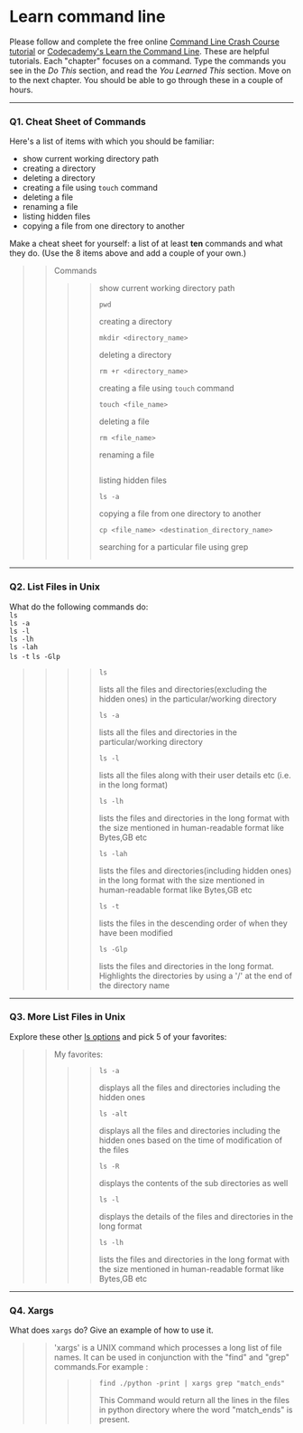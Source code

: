 # Learn command line

Please follow and complete the free online [Command Line Crash Course
tutorial](https://web.archive.org/web/20160708171659/http://cli.learncodethehardway.org/book/) or [Codecademy's Learn the Command Line](https://www.codecademy.com/learn/learn-the-command-line). These are helpful tutorials. Each "chapter" focuses on a command. Type the commands you see in the _Do This_ section, and read the _You Learned This_ section. Move on to the next chapter. You should be able to go through these in a couple of hours.

---

### Q1.  Cheat Sheet of Commands  

Here's a list of items with which you should be familiar:  
* show current working directory path
* creating a directory
* deleting a directory
* creating a file using `touch` command
* deleting a file
* renaming a file
* listing hidden files
* copying a file from one directory to another

Make a cheat sheet for yourself: a list of at least **ten** commands and what they do.  (Use the 8 items above and add a couple of your own.)  

> > Commands
>> >> show current working directory path
>> >> ``` console 
>> >> pwd 
>> >> ```
>> >> creating a directory
>> >> ``` console
>> >> mkdir <directory_name>
>> >> ```
>> >> deleting a directory
>> >> ``` console
>> >> rm +r <directory_name>
>> >> ```
>> >> creating a file using `touch` command
>> >> ``` console
>> >> touch <file_name>
>> >> ```
>> >> deleting a file
>> >> ``` console
>> >> rm <file_name>
>> >> ```
>> >> renaming a file
>> >> ``` console
>> >> 
>> >> ```
>> >> listing hidden files
>> >> ``` console
>> >> ls -a
>> >> ```
>> >> copying a file from one directory to another
>> >> ``` console
>> >> cp <file_name> <destination_directory_name>
>> >> ```
>> >> searching for a particular file using grep
>> >> ``` console
>> >> 
>> >> ```

> > 
---

### Q2.  List Files in Unix   

What do the following commands do:  
`ls`  
`ls -a`  
`ls -l`  
`ls -lh`  
`ls -lah`  
`ls -t` 
`ls -Glp`  

> > 
>> >> ```console
>> >> ls
>> >> ```
>> >> lists all the files and directories(excluding the hidden ones) in the particular/working directory
>> >> ```console
>> >> ls -a
>> >> ```
>> >> lists all the files and directories in the particular/working directory
>> >> ```console
>> >> ls -l
>> >> ```
>> >> lists all the files along with their user details etc (i.e. in the long format)
>> >> ```console
>> >> ls -lh
>> >> ```
>> >> lists the files and directories in the long format with the size mentioned in human-readable format like Bytes,GB etc
>> >> ```console
>> >> ls -lah
>> >> ```
>> >> lists the files and directories(including hidden ones) in the long format with the size mentioned in human-readable format like Bytes,GB etc
>> >> ```console
>> >> ls -t
>> >> ```
>> >> lists the files in the descending order of when they have been modified
>> >> ```console
>> >> ls -Glp
>> >> ```
>> >> lists the files and directories in the long format. Highlights the directories by using a '/' at the end of the directory name
> > 
---

### Q3.  More List Files in Unix  

Explore these other [ls options](http://www.techonthenet.com/unix/basic/ls.php) and pick 5 of your favorites:

> > My favorites:
>> >> ```console
>> >> ls -a
>> >> ```
>> >> displays all the files and directories including the hidden ones
>> >>```console
>> >> ls -alt
>> >> ```
>> >> displays all the files and directories including the hidden ones based on the time of modification of the files
>> >>```console
>> >> ls -R
>> >> ```
>> >> displays the contents of the sub directories as well
>> >>```console
>> >> ls -l
>> >> ```
>> >> displays the details of the files and directories in the long format
>> >>```console
>> >> ls -lh
>> >> ```
>> >> lists the files and directories in the long format with the size mentioned in human-readable format like Bytes,GB etc
---

### Q4.  Xargs   

What does `xargs` do? Give an example of how to use it.

> > 'xargs' is a UNIX command which processes a long list of file names. It can be used in conjunction with the "find" and "grep" commands.For example :
>> >> ``` console
>> >> find ./python -print | xargs grep "match_ends"
>> >> ```
>> >> This Command would return all the lines in the files in python directory where the word "match_ends" is present.
 

